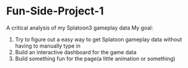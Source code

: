 # Fun-Side-Project-1
A critical analysis of my Splatoon3 gameplay data
My goal:

1. Try to figure out a easy way to get Splatoon gameplay data without having to manually type in
2. Build an interactive dashboard for the game data
3. Build something fun for the page(a little animation or something)
